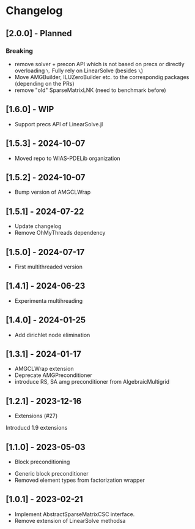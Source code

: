 # Changelog

## [2.0.0] - Planned

### Breaking
- remove solver + precon API which is not based on precs or directly overloading `\`.
  Fully rely on LinearSolve (besides `\`)
- Move AMGBuilder, ILUZeroBuilder etc. to the correspondig packages (depending on the PRs)
- remove "old" SparseMatrixLNK (need to benchmark before)

## [1.6.0] - WIP
- Support precs API of LinearSolve.jl

## [1.5.3] - 2024-10-07
- Moved repo to WIAS-PDELib organization

## [1.5.2] - 2024-10-07

- Bump version of AMGCLWrap

## [1.5.1] - 2024-07-22

- Update changelog
- Remove OhMyThreads dependency

## [1.5.0] - 2024-07-17

- First multithreaded version
## [1.4.1] - 2024-06-23

- Experimenta multihreading

## [1.4.0] - 2024-01-25

- Add dirichlet node elimination

## [1.3.1] - 2024-01-17
* AMGCLWrap extension
* Deprecate AMGPreconditioner
* introduce RS, SA amg preconditioner from AlgebraicMultigrid

## [1.2.1] - 2023-12-16

- Extensions (#27)

Introducd 1.9 extensions

## [1.1.0] - 2023-05-03

- Block preconditioning

* Generic block preconditioner
* Removed element types from factorization wrapper

## [1.0.1] - 2023-02-21

- Implement AbstractSparseMatrixCSC interface.
- Remove extension of LinearSolve methodsa

